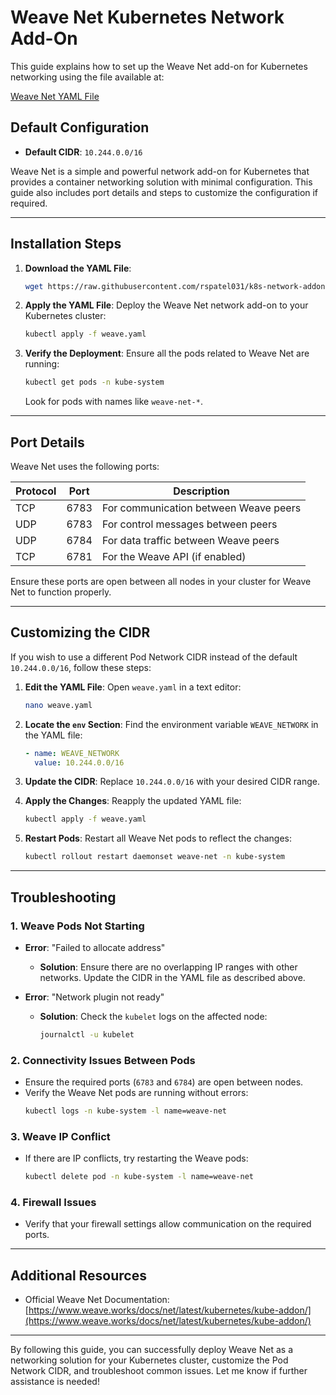 # Weave Net Kubernetes Network Add-On

This guide explains how to set up the Weave Net add-on for Kubernetes networking using the file available at:

[Weave Net YAML File](https://raw.githubusercontent.com/rspatel031/k8s-network-addon/refs/heads/main/weave/weave.yaml)

## Default Configuration
- **Default CIDR**: `10.244.0.0/16`

Weave Net is a simple and powerful network add-on for Kubernetes that provides a container networking solution with minimal configuration. This guide also includes port details and steps to customize the configuration if required.

---

## Installation Steps

1. **Download the YAML File**:
   ```bash
   wget https://raw.githubusercontent.com/rspatel031/k8s-network-addon/refs/heads/main/weave/weave.yaml
   ```

2. **Apply the YAML File**:
   Deploy the Weave Net network add-on to your Kubernetes cluster:
   ```bash
   kubectl apply -f weave.yaml
   ```

3. **Verify the Deployment**:
   Ensure all the pods related to Weave Net are running:
   ```bash
   kubectl get pods -n kube-system
   ```

   Look for pods with names like `weave-net-*`.

---

## Port Details

Weave Net uses the following ports:

| **Protocol** | **Port** | **Description**                            |
|--------------|----------|--------------------------------------------|
| TCP          | 6783     | For communication between Weave peers      |
| UDP          | 6783     | For control messages between peers         |
| UDP          | 6784     | For data traffic between Weave peers       |
| TCP          | 6781     | For the Weave API (if enabled)             |

Ensure these ports are open between all nodes in your cluster for Weave Net to function properly.

---

## Customizing the CIDR

If you wish to use a different Pod Network CIDR instead of the default `10.244.0.0/16`, follow these steps:

1. **Edit the YAML File**:
   Open `weave.yaml` in a text editor:
   ```bash
   nano weave.yaml
   ```

2. **Locate the `env` Section**:
   Find the environment variable `WEAVE_NETWORK` in the YAML file:
   ```yaml
   - name: WEAVE_NETWORK
     value: 10.244.0.0/16
   ```

3. **Update the CIDR**:
   Replace `10.244.0.0/16` with your desired CIDR range.

4. **Apply the Changes**:
   Reapply the updated YAML file:
   ```bash
   kubectl apply -f weave.yaml
   ```

5. **Restart Pods**:
   Restart all Weave Net pods to reflect the changes:
   ```bash
   kubectl rollout restart daemonset weave-net -n kube-system
   ```

---

## Troubleshooting

### 1. **Weave Pods Not Starting**
   - **Error**: "Failed to allocate address"
     - **Solution**: Ensure there are no overlapping IP ranges with other networks. Update the CIDR in the YAML file as described above.

   - **Error**: "Network plugin not ready"
     - **Solution**: Check the `kubelet` logs on the affected node:
       ```bash
       journalctl -u kubelet
       ```

### 2. **Connectivity Issues Between Pods**
   - Ensure the required ports (`6783` and `6784`) are open between nodes.
   - Verify the Weave Net pods are running without errors:
     ```bash
     kubectl logs -n kube-system -l name=weave-net
     ```

### 3. **Weave IP Conflict**
   - If there are IP conflicts, try restarting the Weave pods:
     ```bash
     kubectl delete pod -n kube-system -l name=weave-net
     ```

### 4. **Firewall Issues**
   - Verify that your firewall settings allow communication on the required ports.

---

## Additional Resources

- Official Weave Net Documentation: [https://www.weave.works/docs/net/latest/kubernetes/kube-addon/](https://www.weave.works/docs/net/latest/kubernetes/kube-addon/)

---

By following this guide, you can successfully deploy Weave Net as a networking solution for your Kubernetes cluster, customize the Pod Network CIDR, and troubleshoot common issues. Let me know if further assistance is needed!

